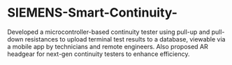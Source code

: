 # SIEMENS-Smart-Continuity-
Developed a microcontroller-based continuity tester using pull-up and pull-down resistances to upload terminal test results to a database, viewable via a mobile app by technicians and remote engineers. Also proposed AR headgear for next-gen continuity testers to enhance efficiency.
